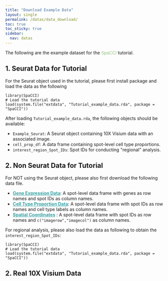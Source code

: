 ```yaml
---
title: "Download Example Data"
layout: single
permalink: /datas/data_download/
toc: true
toc_sticky: true
sidebar:
  nav: datas
---
```



The following are the example dataset for the <span style="font-family: 'ABeeZee', sans-serif; color: #94C47D;">SpaCCI</span> tutorial.

## 1. Seurat Data for Tutorial
For the Seurat object used in the tutorial, please first install package and load the data as the following

    library(SpaCCI)
    # Load the tutorial data
    load(system.file("extdata", "Tutorial_example_data.rda", package = "SpaCCI"))

After loading `Tutorial_example_data.rda`, the following objects should be available:
- `Example_Seurat`: A Seurat object containing 10X Visium data with an associated image.
- `cell_prop_df`: A data frame containing spot-level cell type proportions.
- `interest_region_Spot_IDs`: Spot IDs for conducting "regional" analysis.
    
## 2. Non Seurat Data for Tutorial
For NOT using the Seurat object, please also first download the following data file. 

- **<a href="https://github.com/LitingKu/SpaCCI/blob/main/SpaCCI_tutorial_files/data/normalized_gene_spot_df.csv" style="color: #38a3a5;"> Gene Expression Data</a>**: A spot-level data frame with genes as row
    names and spot IDs as column names.
- **<a href="https://github.com/LitingKu/SpaCCI/blob/main/SpaCCI_tutorial_files/data/cell_prop_df.csv" style="color: #38a3a5;">Cell Type Proportion Data</a>**: A spot-level data frame with spot IDs
    as row names and cell type labels as column names.
- **<a href="https://github.com/LitingKu/SpaCCI/blob/main/SpaCCI_tutorial_files/data/spatial_coords_df.csv" style="color: #38a3a5;">Spatial Coordinates</a>** : A spot-level data frame with spot IDs as row names and `c("imagerow","imagecol")` as column names.

For regional analysis, please also load the data as following to obtain the `interest_region_Spot_IDs`:

    library(SpaCCI)
    # Load the tutorial data
    load(system.file("extdata", "Tutorial_example_data.rda", package = "SpaCCI"))


## 2. Real 10X Visium Data






    

